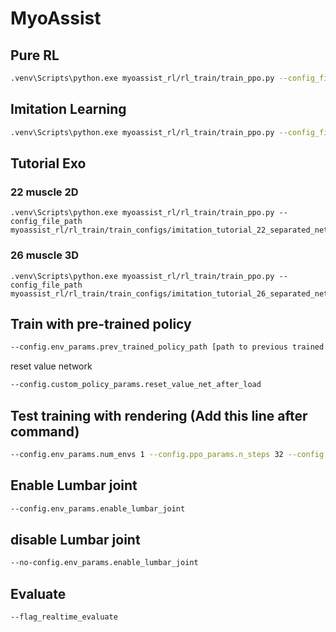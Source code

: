 # MyoAssist
## Pure RL
```bash
.venv\Scripts\python.exe myoassist_rl/rl_train/train_ppo.py --config_file_path myoassist_rl/rl_train/train_configs/base.json
```
## Imitation Learning
```bash
.venv\Scripts\python.exe myoassist_rl/rl_train/train_ppo.py --config_file_path myoassist_rl/rl_train/train_configs/imitation.json
```
## Tutorial Exo
### 22 muscle 2D
```
.venv\Scripts\python.exe myoassist_rl/rl_train/train_ppo.py --config_file_path myoassist_rl/rl_train/train_configs/imitation_tutorial_22_separated_net_partial_obs.json
```

### 26 muscle 3D
```
.venv\Scripts\python.exe myoassist_rl/rl_train/train_ppo.py --config_file_path myoassist_rl/rl_train/train_configs/imitation_tutorial_26_separated_net.json
```



## Train with pre-trained policy
```bash
--config.env_params.prev_trained_policy_path [path to previous trained policy]
```
reset value network
```bash
--config.custom_policy_params.reset_value_net_after_load
```
## Test training with rendering (Add this line after command)
```bash
--config.env_params.num_envs 1 --config.ppo_params.n_steps 32 --config.ppo_params.batch_size 16 --config.logger_params.logging_frequency 1 --config.logger_params.evaluate_frequency 2 --flag_rendering
```
## Enable Lumbar joint
```bash
--config.env_params.enable_lumbar_joint
```
## disable Lumbar joint
```bash
--no-config.env_params.enable_lumbar_joint
```

## Evaluate
```bash
--flag_realtime_evaluate
```